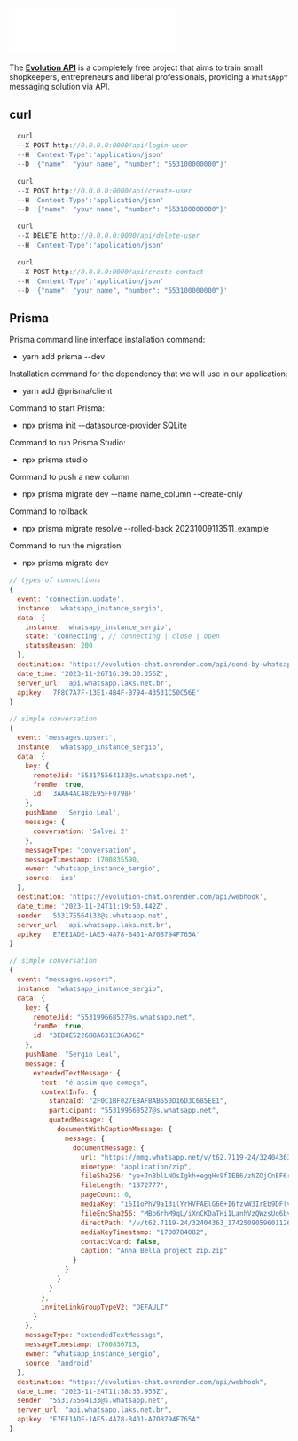 <img src="./assets/evolution.png" width="300"/>

The **[Evolution API](http://doc.evolution-api.com/help-center)** is a completely free project that aims to train small shopkeepers, entrepreneurs and liberal professionals, providing a `WhatsApp™` messaging solution via API.

## curl
  ```js
    curl
    --X POST http://0.0.0.0:0000/api/login-user
    --H 'Content-Type':'application/json'
    --D '{"name": "your name", "number": "553100000000"}'
  ```
  ```js
    curl
    --X POST http://0.0.0.0:0000/api/create-user
    --H 'Content-Type':'application/json'
    --D '{"name": "your name", "number": "553100000000"}'
  ```
  ```js
    curl
    --X DELETE http://0.0.0.0:0000/api/delete-user
    --H 'Content-Type':'application/json'

  ```
  ```js
    curl
    --X POST http://0.0.0.0:0000/api/create-contact
    --H 'Content-Type':'application/json'
    --D '{"name": "your name", "number": "553100000000"}'
  ```

## Prisma
  Prisma command line interface installation command:
  - yarn add prisma --dev

  Installation command for the dependency that we will use in our application:
  - yarn add @prisma/client

  Command to start Prisma:
  - npx prisma init --datasource-provider SQLite

  Command to run Prisma Studio:
  - npx prisma studio

  Command to push a new column
  - npx prisma migrate dev --name name_column --create-only

  Command to rollback
  - npx prisma migrate resolve --rolled-back 20231009113511_example

  Command to run the migration:
  - npx prisma migrate dev


```js
// types of connections
{
  event: 'connection.update',
  instance: 'whatsapp_instance_sergio',
  data: {
    instance: 'whatsapp_instance_sergio',
    state: 'connecting', // connecting | close | open
    statusReason: 200
  },
  destination: 'https://evolution-chat.onrender.com/api/send-by-whatsapp',
  date_time: '2023-11-26T16:39:30.356Z',
  server_url: 'api.whatsapp.laks.net.br',
  apikey: '7F8C7A7F-13E1-4B4F-B794-43531C50C56E'
}
```

```js
// simple conversation
{
  event: 'messages.upsert',
  instance: 'whatsapp_instance_sergio',
  data: {
    key: {
      remoteJid: '553175564133@s.whatsapp.net',
      fromMe: true,
      id: '3AA64AC482E95FF0798F'
    },
    pushName: 'Sergio Leal',
    message: {
      conversation: 'Salvei 2'
    },
    messageType: 'conversation',
    messageTimestamp: 1700835590,
    owner: 'whatsapp_instance_sergio',
    source: 'ios'
  },
  destination: 'https://evolution-chat.onrender.com/api/webhook',
  date_time: '2023-11-24T11:19:50.442Z',
  sender: '553175564133@s.whatsapp.net',
  server_url: 'api.whatsapp.laks.net.br',
  apikey: 'E7EE1ADE-1AE5-4A78-8401-A708794F765A'
}
```

```js
// simple conversation
{
  event: "messages.upsert",
  instance: "whatsapp_instance_sergio",
  data: {
    key: {
      remoteJid: "553199668527@s.whatsapp.net",
      fromMe: true,
      id: "3EB0E5226B8A631E36A06E"
    },
    pushName: "Sergio Leal",
    message: {
      extendedTextMessage: {
        text: "é assim que começa",
        contextInfo: {
          stanzaId: "2F0C1BF027EBAFBAB650D16D3C685EE1",
          participant: "553199668527@s.whatsapp.net",
          quotedMessage: {
            documentWithCaptionMessage: {
              message: {
                documentMessage: {
                  url: "https://mmg.whatsapp.net/v/t62.7119-24/32404363_1742509059601126_1875326626193996169_n.enc?ccb=11-4&oh=01_AdTMIgnjMCM2oT31NWHRi4tBq7m6e50M4oIvJRCBF87aXg&oe=6587ED7F&_nc_sid=5e03e0&mms3=true",
                  mimetype: "application/zip",
                  fileSha256: "ye+JnBblLNOsIgkh+egqHx9fIEB6/zNZOjCnEF6rOM8=",
                  fileLength: "1372777",
                  pageCount: 0,
                  mediaKey: "i5I1oPhV9a13ilYrHVFAElG66+I6fzvW3IrEb9DFlvA=",
                  fileEncSha256: "MBb6rhM9qL/iXnCKDaTHi1LanhVzQWzsUo6byNLOJao=",
                  directPath: "/v/t62.7119-24/32404363_1742509059601126_1875326626193996169_n.enc?ccb=11-4&oh=01_AdTMIgnjMCM2oT31NWHRi4tBq7m6e50M4oIvJRCBF87aXg&oe=6587ED7F&_nc_sid=5e03e0&_nc_hot=1700828779",
                  mediaKeyTimestamp: "1700784082",
                  contactVcard: false,
                  caption: "Anna Bella project zip.zip"
                }
              }
            }
          }
        },
        inviteLinkGroupTypeV2: "DEFAULT"
      }
    },
    messageType: "extendedTextMessage",
    messageTimestamp: 1700836715,
    owner: "whatsapp_instance_sergio",
    source: "android"
  },
  destination: "https://evolution-chat.onrender.com/api/webhook",
  date_time: "2023-11-24T11:38:35.955Z",
  sender: "553175564133@s.whatsapp.net",
  server_url: "api.whatsapp.laks.net.br",
  apikey: "E7EE1ADE-1AE5-4A78-8401-A708794F765A"
}
```